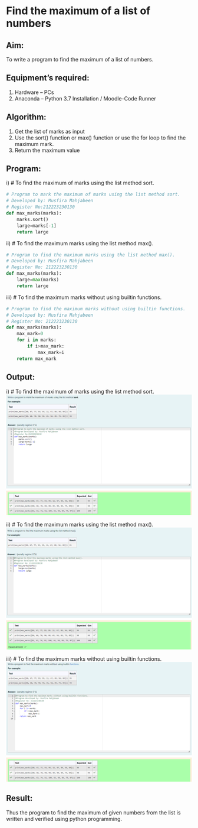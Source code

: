 # Find the maximum of a list of numbers

## Aim:

To write a program to find the maximum of a list of numbers.

## Equipment’s required:

1. Hardware – PCs
2. Anaconda – Python 3.7 Installation / Moodle-Code Runner

## Algorithm:

1. Get the list of marks as input
2. Use the sort() function or max() function or use the for loop to find the maximum mark.
3. Return the maximum value

## Program:

i) # To find the maximum of marks using the list method sort.

```Python
# Program to mark the maximum of marks using the list method sort.
# Developed by: Musfira Mahjabeen
# Register No:212223230130
def max_marks(marks):
    marks.sort()
    large=marks[-1]
    return large


```

ii) # To find the maximum marks using the list method max().

```Python
# Program to find the maximum marks using the list method max().
# Developed by: Musfira Mahjabeen
# Register No: 212223230130
def max_marks(marks):
    large=max(marks)
    return large


```

iii) # To find the maximum marks without using builtin functions.

```Python
# Program to find the maximum marks without using builtin functions.
# Developed by: Musfira Mahjabeen
# Register No: 212223230130
def max_marks(marks):
    max_mark=0
    for i in marks:
        if i>max_mark:
            max_mark=i
    return max_mark


```

## Output:

i) # To find the maximum of marks using the list method sort.
![sort](sort-output.png)

ii) # To find the maximum marks using the list method max().
![max](max-output.png)

iii) # To find the maximum marks without using builtin functions.
![without_built-in_func](<without_built-in -output.png>)

## Result:

Thus the program to find the maximum of given numbers from the list is written and verified using python programming.
